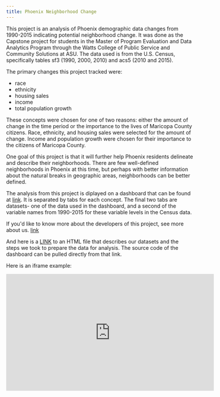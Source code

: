```yaml
---
title: Phoenix Neighborhood Change
---
```


This project is an analysis of Phoenix demographic data changes from 1990-2015 indicating potential neighborhood change. It was done as the Capstone project for students in the Master of Program Evaluation and Data Analytics Program through the Watts College of Public Service and Community Solutions at ASU. The data used is from the U.S. Census, specifically tables sf3 (1990, 2000, 2010) and acs5 (2010 and 2015). 

The primary changes this project tracked were:
* race
* ethnicity
* housing sales
* income 
* total population growth

These concepts were chosen for one of two reasons: either the amount of change in the time period or the importance to the lives of Maricopa County citizens. Race, ethnicity, and housing sales were selected for the amount of change. Income and population growth were chosen for their importance to the citizens of Maricopa County.

One goal of this project is that it will further help Phoenix residents delineate and describe their neighborhoods. There are few well-defined neighborhoods in Phoenix at this time, but perhaps with better information about the natural breaks in geographic areas, neighborhoods can be better defined. 

The analysis from this project is diplayed on a dashboard that can be found at [link](dashboard). It is separated by tabs for each concept. The final two tabs are datasets- one of the data used in the dashboard, and a second of the variable names from 1990-2015 for these variable levels in the Census data.

If you'd like to know more about the developers of this project, see more about us. [link](about.html)

And here is a [LINK](data-steps.html) to an HTML file that describes our datasets and the steps we took to prepare the data for analysis. The source code of the dashboard can be pulled directly from that link.

Here is an iframe example:

<iframe width="560" height="315" src="https://www.youtube.com/embed/7P4c70uiMjE" frameborder="0" allow="accelerometer; autoplay; encrypted-media; gyroscope; picture-in-picture" allowfullscreen></iframe>


